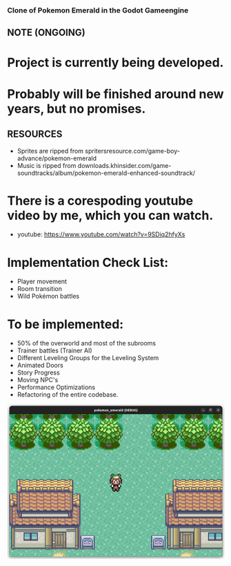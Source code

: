 ### Clone of Pokemon Emerald in the Godot Gameengine


## NOTE (ONGOING)
# Project is currently being developed.
# Probably will be finished around new years, but no promises.

## RESOURCES
- Sprites are ripped from spritersresource.com/game-boy-advance/pokemon-emerald
- Music is ripped from downloads.khinsider.com/game-soundtracks/album/pokemon-emerald-enhanced-soundtrack/

# There is a corespoding youtube video by me, which you can watch.
- youtube: https://www.youtube.com/watch?v=9SDiq2hfyXs

# Implementation Check List:
- Player movement
- Room transition
- Wild Pokémon battles 

# To be implemented:
- 50% of the overworld and most of the subrooms
- Trainer battles (Trainer AI)
- Different Leveling Groups for the Leveling System
- Animated Doors
- Story Progress
- Moving NPC's
- Performance Optimizations
- Refactoring of the entire codebase. 


![alt text](assets/example_image.png)
